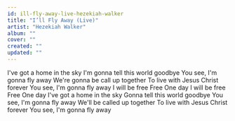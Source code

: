 ```yaml
---
id: ill-fly-away-live-hezekiah-walker
title: "I’ll Fly Away (Live)"
artist: "Hezekiah Walker"
album: ""
cover: ""
created: ""
updated: ""
---
```


I've got a home in the sky
I'm gonna tell this world goodbye
You see, I'm gonna fly away
We're gonna be call up together
To live with Jesus Christ forever
You see, I'm gonna fly away
I will be free
Free
One day
I will be free
Free
One day
I've got a home in the sky
Gonna tell this world goodbye
You see, I'm gonna fly away
We'll be called up together
To live with Jesus Christ forever
You see, I'm gonna fly away